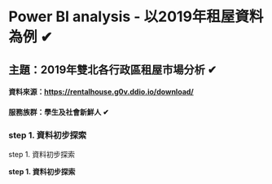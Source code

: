 # Power BI analysis - 以2019年租屋資料為例 ✔
## 主題：2019年雙北各行政區租屋市場分析 ✔
#### 資料來源：https://rentalhouse.g0v.ddio.io/download/
#### 服務族群：學生及社會新鮮人 ✔
### step 1. 資料初步探索
step 1. 資料初步探索

**step 1. 資料初步探索**


